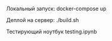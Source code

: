 Локальный запуск:
docker-compose up

Деплой на сервер:
./build.sh

Тестирующий ноутбук
testing.ipynb